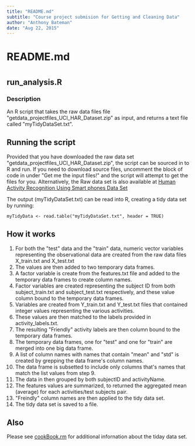 ```yaml
---
title: "README.md"
subtitle: "Course project submision for Getting and Cleaning Data"
author: "Anthony Bateman"
date: "Aug 22, 2015"
---
```


# README.md
# 
## run_analysis.R

### Description

An R script that takes the raw data files file "getdata_projectfiles_UCI_HAR_Dataset.zip" as input, and returns a text file called "myTidyDataSet.txt".

## Running the script
Provided that you have downloaded the raw data set "getdata_projectfiles_UCI_HAR_Dataset.zip", the script can be sourced in to R and run. If you need to download source files, uncomment the block of code in under "Get me the input files!" and the script will attempt to get the files for you. Alternatively, the Raw data set is also available at [Human Activity Recognition Using Smart phones Data Set](http://archive.ics.uci.edu/ml/datasets/Human+Activity+Recognition+Using+Smartphones)

The output (myTidyDataSet.txt) can be read into R, creating a tidy data set by running:

    myTidyData <- read.table("myTidyDataSet.txt", header = TRUE)

## How it works

1. For both the "test" data and the "train" data, numeric vector variables representing the observational data are created from the raw data files X_train.txt and X_test.txt
2. The values are then added to two temporary data frames.
3. A factor variable is create from the features.txt file and added to the temporary data frames to create column names.
4. Factor variables are created representing the subject ID from both subject_train.txt and subject_test.txt respectively, and these value column bound to the temporary data frames.
5. Variables are created from Y_train.txt and Y_test.txt files that contained integer values representing the various activities.
6. These values are then matched to the labels provided in activity_labels.txt.
7. The resulting "Friendly" activity labels are then column bound to the temporary data frames.
8. The temporary data frames, one for "test" and one for "train" are merged into one big data frame.
9. A list of column names with names that contain "mean" and "std" is created by grepping the data frame's column names.
10. The data frame is subsetted to include only columns that's names that match the list values from step 9.
11. The data in then grouped by both subjectID and activityName.
12. The features values are summarized, to returned the aggregated mean (average) for each activities/test subjects pair.
13. "Freindly" column names are then applied to the tidy data set.
14. The tidy data set is saved to a file.

## Also
Please see [cookBook.rm](https://github.com/abatemangwu/gettingAndCleaningData/blob/master) for additional infornation about the tiday data set.

